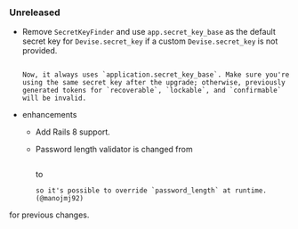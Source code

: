### Unreleased

  * Remove `SecretKeyFinder` and use `app.secret_key_base` as the default secret key for `Devise.secret_key` if a custom `Devise.secret_key` is not provided.

    ```

    Now, it always uses `application.secret_key_base`. Make sure you're using the same secret key after the upgrade; otherwise, previously generated tokens for `recoverable`, `lockable`, and `confirmable` will be invalid.
* enhancements
  * Add Rails 8 support.
  * Password length validator is changed from

    ```
    ```

    to

    ```
    so it's possible to override `password_length` at runtime. (@manojmj92)
for previous changes.